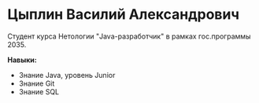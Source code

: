 # Цыплин Василий Александрович

Студент курса Нетологии "Java-разработчик" в рамках гос.программы 2035.

**Навыки:**
* Знание Java, уровень Junior
* Знание Git
* Знание SQL